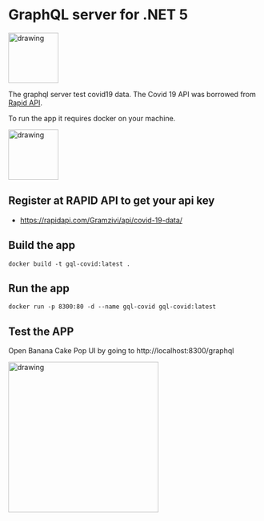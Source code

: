 # GraphQL server for .NET 5
 <img src="https://upload.wikimedia.org/wikipedia/commons/thumb/1/17/GraphQL_Logo.svg/1024px-GraphQL_Logo.svg.png" alt="drawing" style="width:100px;"/>
 
 The graphql server test covid19 data. The Covid 19 API was borrowed from [Rapid API](https://rapidapi.com/).
 
To run the app it requires docker on your machine.

 <img src="https://pbs.twimg.com/profile_images/1273307847103635465/lfVWBmiW_400x400.png" alt="drawing" style="width:100px;"/>

## Register at RAPID API to get your api key
- https://rapidapi.com/Gramzivi/api/covid-19-data/


## Build the app
```docker
docker build -t gql-covid:latest .
```

## Run the app
```docker
docker run -p 8300:80 -d --name gql-covid gql-covid:latest
```

## Test the APP
Open Banana Cake Pop UI by going to http://localhost:8300/graphql

<img src="https://chillicream.com/static/235c2468b1b6a9b5e818516b74e55e84/d6ebf/bcp-operations.png" alt="drawing" style="width:300px;"/>

